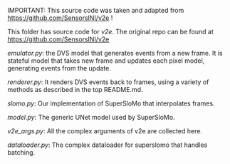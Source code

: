 IMPORTANT: 
This source code was taken and adapted from https://github.com/SensorsINI/v2e !

This folder has source code for _v2e_. The original repo can be found at https://github.com/SensorsINI/v2e

_emulator.py_: the DVS model that generates events from a new frame. It is stateful model that takes new frame and updates each pixel model, generating events from the update.

_renderer.py_: It renders DVS events back to frames, using a variety of methods as described in the top README.md.

_slomo.py_: Our implementation of SuperSloMo that interpolates frames.

_model.py_: The generic UNet model used by SuperSloMo.

_v2e_args.py_: All the complex arguments of v2e are collected here.

_dataloader.py_: The complex dataloader for superslomo that handles batching.

